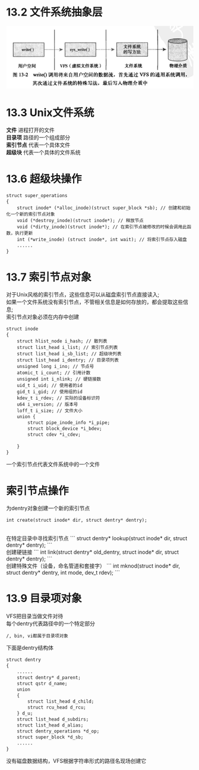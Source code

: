 # 13.2 文件系统抽象层
![](https://github.com/qianyuqiao/Linux/blob/master/img/VFS1.JPG)

# 13.3 Unix文件系统
**文件** 进程打开的文件</br>
**目录项** 路径的一个组成部分</br>
**索引节点** 代表一个具体文件</br>
**超级块** 代表一个具体的文件系统</br>

# 13.6 超级块操作
```
struct super_operations
{
    struct inode* (*alloc_inode)(struct super_block *sb); // 创建和初始化一个新的索引节点对象
    void (*destroy_inode)(struct inode*); // 释放节点
    void (*dirty_inode)(struct inode*); // 在索引节点被修改的时候会调用此函数，执行更新
    int (*write_inode) (struct inode*, int wait); // 将索引节点存入磁盘
    ......
}
```

# 13.7 索引节点对象
对于Unix风格的索引节点，这些信息可以从磁盘索引节点直接读入;</br>
如果一个文件系统没有索引节点，不管相关信息是如何存放的，都会提取这些信息;</br>
索引节点对象必须在内存中创建

```
struct inode
{
    struct hlist_node i_hash; // 散列表
    struct list_head i_list; // 索引节点列表
    struct list_head i_sb_list; // 超级块列表
    struct list_head i_dentry; // 目录项列表
    unsigned long i_ino; // 节点号
    atomic_t i_count; // 引用计数
    unsigned int i_nlink; // 硬链接数
    uid_t i_uid; // 使用者的id
    gid_t i_gid; // 使用组的id
    kdev_t i_rdev; // 实际的设备标识符
    u64 i_version; // 版本号
    loff_t i_size; // 文件大小
    union {
        struct pipe_inode_info *i_pipe;
        struct block_device *i_bdev;
        struct cdev *i_cdev;
    
    }
}
```
一个索引节点代表文件系统中的一个文件

# 索引节点操作
为dentry对象创建一个新的索引节点
```
int create(struct inode* dir, struct dentry* dentry);
```
<br>
在特定目录中寻找索引节点
```
struct dentry*  lookup(struct inode* dir, struct dentry* dentry);
```
<br>
创建硬链接
```
int link(struct dentry* old_dentry,
        struct inode* dir, 
        struct dentry* dentry);
```
<br>
创建特殊文件（设备，命名管道和套接字）
```
int mknod(struct inode* dir,
            struct dentry* dentry,
            int mode, dev_t rdev);
```

# 13.9 目录项对象
VFS把目录当做文件对待<br>
每个dentry代表路径中的一个特定部分
```
/, bin, vi都属于目录项对象
```
下面是dentry结构体
```
struct dentry
{
    ......
    struct dentry* d_parent;
    struct qstr d_name;
    union
    {
        struct list_head d_child;
        struct rcu_head d_rcu;
    } d_u;
    struct list_head d_subdirs;
    struct list_head d_alias;
    struct dentry_operations *d_op;
    struct super_block *d_sb;
    ......
}
```
没有磁盘数据结构，VFS根据字符串形式的路径名现场创建它
